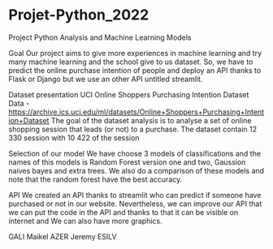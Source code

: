 # Projet-Python_2022
Project Python Analysis and Machine Learning Models

Goal
Our project aims to give more experiences in machine learning and try many machine learning and the school give to us dataset. So, we have to predict 
the online purchase intention of people and deploy an API thanks to Flask or Django but we use an other API untitled streamlit. 

Dataset presentation 
UCI Online Shoppers Purchasing Intention Dataset Data - https://archive.ics.uci.edu/ml/datasets/Online+Shoppers+Purchasing+Intention+Dataset
The goal of the dataset analysis is to analyse a set of online shopping session that leads (or not) to a purchase. The dataset contain 12 330 session with 10 422 of the session

Selection of our model
We have choose 3 models of classifications and the names of this models is Random Forest version one and two, Gaussion naives bayes and extra trees.
We also do a comparison of these models and note that the random forest have the best accuracy. 

API
We created an API thanks to streamlit who can predict if someone have purchased or not in our website. Nevertheless, we can improve our API that we can put the code in the API and thanks to that it can be visible on internet and We can also have more graphics.


GALI Maikel
AZER Jeremy
ESILV
